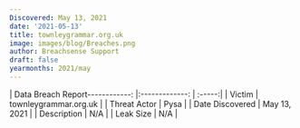 ```yaml
---
Discovered: May 13, 2021
date: '2021-05-13'
title: townleygrammar.org.uk
image: images/blog/Breaches.png
author: Breachsense Support
draft: false
yearmonths: 2021/may
---
```


| Data Breach Report------------:   |:-------------:    | :-----:|
| Victim    | townleygrammar.org.uk      | 
| Threat Actor    | Pysa      | 
| Date Discovered    | May 13, 2021      | 
| Description    | N/A      | 
| Leak Size    | N/A      | 

